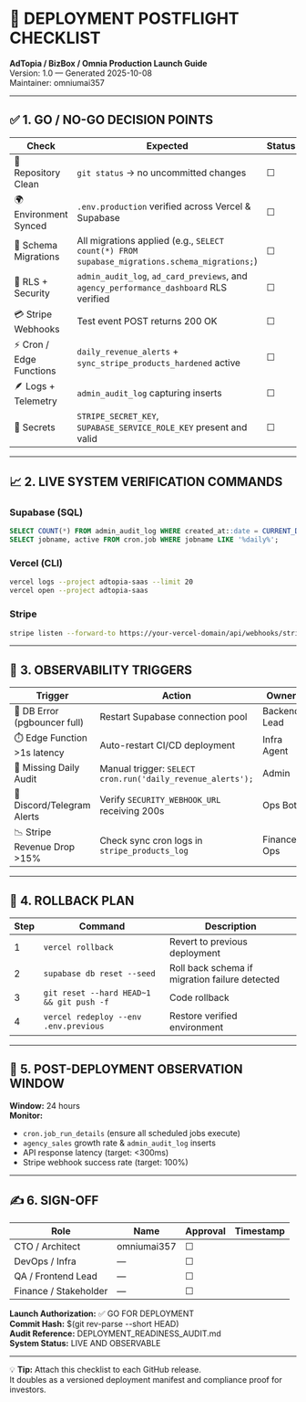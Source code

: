 # 🚀 DEPLOYMENT POSTFLIGHT CHECKLIST  
**AdTopia / BizBox / Omnia Production Launch Guide**  
Version: 1.0 — Generated 2025-10-08  
Maintainer: omniumai357  

---

## ✅ 1. GO / NO-GO DECISION POINTS
| Check | Expected | Status |
|-------|-----------|--------|
| 🔄 Repository Clean | `git status` → no uncommitted changes | ☐ |
| 🌍 Environment Synced | `.env.production` verified across Vercel & Supabase | ☐ |
| 🧩 Schema Migrations | All migrations applied (e.g., `SELECT count(*) FROM supabase_migrations.schema_migrations;`) | ☐ |
| 🧠 RLS + Security | `admin_audit_log`, `ad_card_previews`, and `agency_performance_dashboard` RLS verified | ☐ |
| 💳 Stripe Webhooks | Test event POST returns 200 OK | ☐ |
| ⚡ Cron / Edge Functions | `daily_revenue_alerts` + `sync_stripe_products_hardened` active | ☐ |
| 🪶 Logs + Telemetry | `admin_audit_log` capturing inserts | ☐ |
| 🔐 Secrets | `STRIPE_SECRET_KEY`, `SUPABASE_SERVICE_ROLE_KEY` present and valid | ☐ |

---

## 📈 2. LIVE SYSTEM VERIFICATION COMMANDS

### Supabase (SQL)
```sql
SELECT COUNT(*) FROM admin_audit_log WHERE created_at::date = CURRENT_DATE;
SELECT jobname, active FROM cron.job WHERE jobname LIKE '%daily%';
```

### Vercel (CLI)
```bash
vercel logs --project adtopia-saas --limit 20
vercel open --project adtopia-saas
```

### Stripe
```bash
stripe listen --forward-to https://your-vercel-domain/api/webhooks/stripe
```

---

## 🔭 3. OBSERVABILITY TRIGGERS
| Trigger | Action | Owner |
|---------|--------|-------|
| 🚨 DB Error (pgbouncer full) | Restart Supabase connection pool | Backend Lead |
| ⏱️ Edge Function >1s latency | Auto-restart CI/CD deployment | Infra Agent |
| 🧾 Missing Daily Audit | Manual trigger: `SELECT cron.run('daily_revenue_alerts');` | Admin |
| 💬 Discord/Telegram Alerts | Verify `SECURITY_WEBHOOK_URL` receiving 200s | Ops Bot |
| 📉 Stripe Revenue Drop >15% | Check sync cron logs in `stripe_products_log` | Finance Ops |

---

## 🔄 4. ROLLBACK PLAN
| Step | Command | Description |
|------|---------|-------------|
| 1 | `vercel rollback` | Revert to previous deployment |
| 2 | `supabase db reset --seed` | Roll back schema if migration failure detected |
| 3 | `git reset --hard HEAD~1 && git push -f` | Code rollback |
| 4 | `vercel redeploy --env .env.previous` | Restore verified environment |

---

## 🧠 5. POST-DEPLOYMENT OBSERVATION WINDOW

**Window:** 24 hours  
**Monitor:**

- `cron.job_run_details` (ensure all scheduled jobs execute)
- `agency_sales` growth rate & `admin_audit_log` inserts
- API response latency (target: <300ms)
- Stripe webhook success rate (target: 100%)

---

## ✍️ 6. SIGN-OFF
| Role | Name | Approval | Timestamp |
|------|------|----------|-----------|
| CTO / Architect | omniumai357 | ☐ | |
| DevOps / Infra | — | ☐ | |
| QA / Frontend Lead | — | ☐ | |
| Finance / Stakeholder | — | ☐ | |

**Launch Authorization:** ✅ GO FOR DEPLOYMENT  
**Commit Hash:** $(git rev-parse --short HEAD)  
**Audit Reference:** DEPLOYMENT_READINESS_AUDIT.md  
**System Status:** LIVE AND OBSERVABLE  

---

💡 **Tip:** Attach this checklist to each GitHub release.  
It doubles as a versioned deployment manifest and compliance proof for investors.
